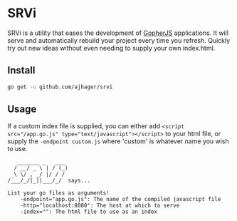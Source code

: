 # SRVi

SRVi is a utility that eases the development of [GopherJS](http://github.com/gopherjs/gopherjs) applications. It will serve and automatically rebuild your project every time you refresh. Quickly try out new ideas without even needing to supply your own index.html.

## Install

```bash
go get -u github.com/ajhager/srvi
```

## Usage

If a custom index file is supplied, you can either add `<script src="/app.go.js" type="text/javascript"></script>` to your html file, or supply the `-endpoint custom.js` where 'custom' is whatever name you wish to use.

```
   _______ _   ___
  / __/ _ \ | / (_)
 _\ \/ , _/ |/ / /
/___/_/|_||___/_/  says...

List your go files as arguments!
	-endpoint="app.go.js": The name of the compiled javascript file
	-http="localhost:8080": The host at which to serve
	-index="": The html file to use as an index
```
